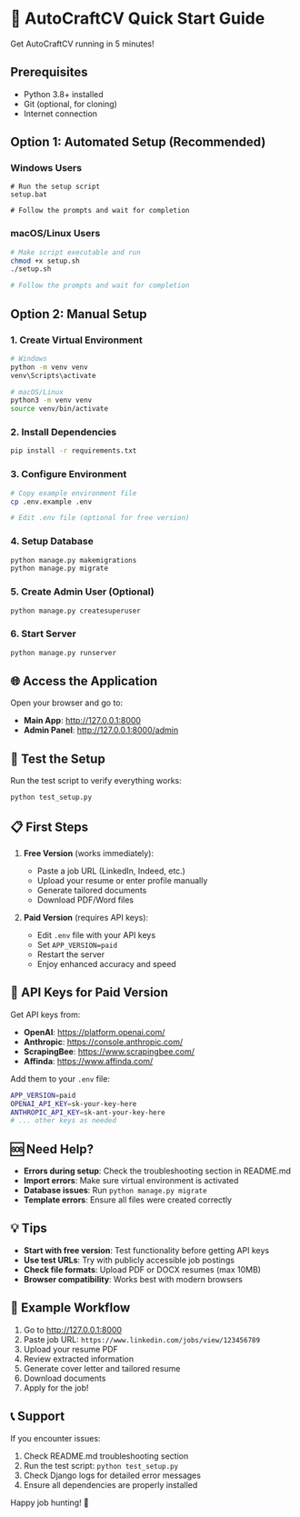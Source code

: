 # 🚀 AutoCraftCV Quick Start Guide

Get AutoCraftCV running in 5 minutes!

## Prerequisites
- Python 3.8+ installed
- Git (optional, for cloning)
- Internet connection

## Option 1: Automated Setup (Recommended)

### Windows Users
```batch
# Run the setup script
setup.bat

# Follow the prompts and wait for completion
```

### macOS/Linux Users
```bash
# Make script executable and run
chmod +x setup.sh
./setup.sh

# Follow the prompts and wait for completion
```

## Option 2: Manual Setup

### 1. Create Virtual Environment
```bash
# Windows
python -m venv venv
venv\Scripts\activate

# macOS/Linux
python3 -m venv venv
source venv/bin/activate
```

### 2. Install Dependencies
```bash
pip install -r requirements.txt
```

### 3. Configure Environment
```bash
# Copy example environment file
cp .env.example .env

# Edit .env file (optional for free version)
```

### 4. Setup Database
```bash
python manage.py makemigrations
python manage.py migrate
```

### 5. Create Admin User (Optional)
```bash
python manage.py createsuperuser
```

### 6. Start Server
```bash
python manage.py runserver
```

## 🌐 Access the Application

Open your browser and go to:
- **Main App**: http://127.0.0.1:8000
- **Admin Panel**: http://127.0.0.1:8000/admin

## 🧪 Test the Setup

Run the test script to verify everything works:
```bash
python test_setup.py
```

## 📋 First Steps

1. **Free Version** (works immediately):
   - Paste a job URL (LinkedIn, Indeed, etc.)
   - Upload your resume or enter profile manually
   - Generate tailored documents
   - Download PDF/Word files

2. **Paid Version** (requires API keys):
   - Edit `.env` file with your API keys
   - Set `APP_VERSION=paid`
   - Restart the server
   - Enjoy enhanced accuracy and speed

## 🔑 API Keys for Paid Version

Get API keys from:
- **OpenAI**: https://platform.openai.com/
- **Anthropic**: https://console.anthropic.com/
- **ScrapingBee**: https://www.scrapingbee.com/
- **Affinda**: https://www.affinda.com/

Add them to your `.env` file:
```bash
APP_VERSION=paid
OPENAI_API_KEY=sk-your-key-here
ANTHROPIC_API_KEY=sk-ant-your-key-here
# ... other keys as needed
```

## 🆘 Need Help?

- **Errors during setup**: Check the troubleshooting section in README.md
- **Import errors**: Make sure virtual environment is activated
- **Database issues**: Run `python manage.py migrate`
- **Template errors**: Ensure all files were created correctly

## 💡 Tips

- **Start with free version**: Test functionality before getting API keys
- **Use test URLs**: Try with publicly accessible job postings
- **Check file formats**: Upload PDF or DOCX resumes (max 10MB)
- **Browser compatibility**: Works best with modern browsers

## 🎯 Example Workflow

1. Go to http://127.0.0.1:8000
2. Paste job URL: `https://www.linkedin.com/jobs/view/123456789`
3. Upload your resume PDF
4. Review extracted information
5. Generate cover letter and tailored resume
6. Download documents
7. Apply for the job!

## 📞 Support

If you encounter issues:
1. Check README.md troubleshooting section
2. Run the test script: `python test_setup.py`
3. Check Django logs for detailed error messages
4. Ensure all dependencies are properly installed

Happy job hunting! 🎉
